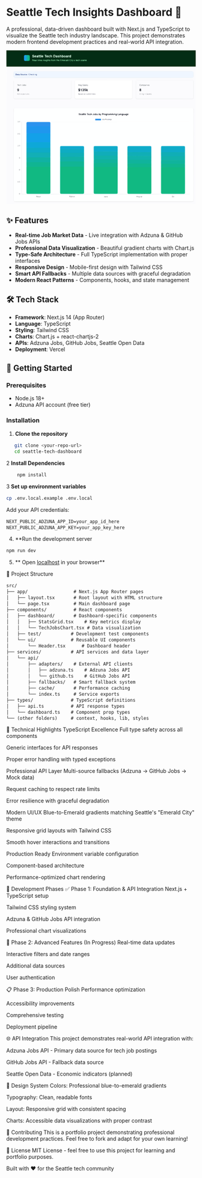 # Seattle Tech Insights Dashboard 🚀

A professional, data-driven dashboard built with Next.js and TypeScript to visualize the Seattle tech industry landscape. This project demonstrates modern frontend development practices and real-world API integration.

![Dashboard Preview](public\screentshot.svg) <!-- Add actual screenshot later -->

## ✨ Features

- **Real-time Job Market Data** - Live integration with Adzuna & GitHub Jobs APIs
- **Professional Data Visualization** - Beautiful gradient charts with Chart.js
- **Type-Safe Architecture** - Full TypeScript implementation with proper interfaces
- **Responsive Design** - Mobile-first design with Tailwind CSS
- **Smart API Fallbacks** - Multiple data sources with graceful degradation
- **Modern React Patterns** - Components, hooks, and state management

## 🛠 Tech Stack

- **Framework**: Next.js 14 (App Router)
- **Language**: TypeScript
- **Styling**: Tailwind CSS
- **Charts**: Chart.js + react-chartjs-2
- **APIs**: Adzuna Jobs, GitHub Jobs, Seattle Open Data
- **Deployment**: Vercel

## 🚀 Getting Started

### Prerequisites
- Node.js 18+ 
- Adzuna API account (free tier)

### Installation

1. **Clone the repository**
```bash
   git clone <your-repo-url>
   cd seattle-tech-dashboard
```
2 **Install Dependencies**
```bash
    npm install
```

3 **Set up environment variables**
```bash 
cp .env.local.example .env.local
```
Add your API credentials:
```env
NEXT_PUBLIC_ADZUNA_APP_ID=your_app_id_here
NEXT_PUBLIC_ADZUNA_APP_KEY=your_app_key_here
```
4. **Run the development server
```bash
npm run dev
```
5. ** Open [localhost](http://localhost:3000) in your browser**

📁 Project Structure
```text
src/
├── app/                 # Next.js App Router pages
│   ├── layout.tsx       # Root layout with HTML structure
│   └── page.tsx         # Main dashboard page
├── components/          # React components
│   ├── dashboard/       # Dashboard-specific components
│   │   ├── StatsGrid.tsx    # Key metrics display
│   │   └── TechJobsChart.tsx # Data visualization
│   ├── test/           # Development test components
│   └── ui/             # Reusable UI components
│       └── Header.tsx      # Dashboard header
├── services/           # API services and data layer
│   └── api/
│       ├── adapters/    # External API clients
│       │   ├── adzuna.ts    # Adzuna Jobs API
│       │   └── github.ts    # GitHub Jobs API
│       ├── fallbacks/   # Smart fallback system
│       ├── cache/       # Performance caching
│       └── index.ts     # Service exports
├── types/              # TypeScript definitions
│   ├── api.ts          # API response types
│   └── dashboard.ts    # Component prop types
└── (other folders)     # context, hooks, lib, styles
```
🎯 Technical Highlights
TypeScript Excellence
Full type safety across all components

Generic interfaces for API responses

Proper error handling with typed exceptions

Professional API Layer
Multi-source fallbacks (Adzuna → GitHub Jobs → Mock data)

Request caching to respect rate limits

Error resilience with graceful degradation

Modern UI/UX
Blue-to-Emerald gradients matching Seattle's "Emerald City" theme

Responsive grid layouts with Tailwind CSS

Smooth hover interactions and transitions

Production Ready
Environment variable configuration

Component-based architecture

Performance-optimized chart rendering

🚧 Development Phases
✅ Phase 1: Foundation & API Integration
Next.js + TypeScript setup

Tailwind CSS styling system

Adzuna & GitHub Jobs API integration

Professional chart visualizations

🔄 Phase 2: Advanced Features (In Progress)
Real-time data updates

Interactive filters and date ranges

Additional data sources

User authentication

📋 Phase 3: Production Polish
Performance optimization

Accessibility improvements

Comprehensive testing

Deployment pipeline

🌐 API Integration
This project demonstrates real-world API integration with:

Adzuna Jobs API - Primary data source for tech job postings

GitHub Jobs API - Fallback data source

Seattle Open Data - Economic indicators (planned)

🎨 Design System
Colors: Professional blue-to-emerald gradients

Typography: Clean, readable fonts

Layout: Responsive grid with consistent spacing

Charts: Accessible data visualizations with proper contrast

🤝 Contributing
This is a portfolio project demonstrating professional development practices. Feel free to fork and adapt for your own learning!

📄 License
MIT License - feel free to use this project for learning and portfolio purposes.

Built with ❤️ for the Seattle tech community